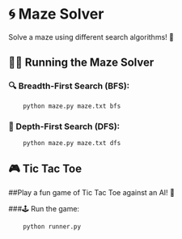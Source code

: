 # 🌀 Maze Solver
Solve a maze using different search algorithms! 🏁

## 🏃‍♂️ Running the Maze Solver
### 🔍 Breadth-First Search (BFS):
        python maze.py maze.txt bfs
### 🌲 Depth-First Search (DFS):
        python maze.py maze.txt dfs


      
## 🎮 Tic Tac Toe
##Play a fun game of Tic Tac Toe against an AI! 🤖

###🕹️ Run the game:

        python runner.py
